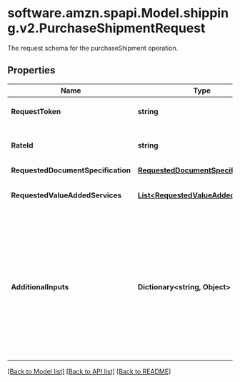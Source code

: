 # software.amzn.spapi.Model.shipping.v2.PurchaseShipmentRequest
The request schema for the purchaseShipment operation.

## Properties

Name | Type | Description | Notes
------------ | ------------- | ------------- | -------------
**RequestToken** | **string** | A unique token generated to identify a getRates operation. | 
**RateId** | **string** | An identifier for the rate (shipment offering) provided by a shipping service provider. | 
**RequestedDocumentSpecification** | [**RequestedDocumentSpecification**](RequestedDocumentSpecification.md) |  | 
**RequestedValueAddedServices** | [**List&lt;RequestedValueAddedService&gt;**](RequestedValueAddedService.md) | The value-added services to be added to a shipping service purchase. | [optional] 
**AdditionalInputs** | **Dictionary&lt;string, Object&gt;** | The additional inputs required to purchase a shipping offering, in JSON format. The JSON provided here must adhere to the JSON schema that is returned in the response to the getAdditionalInputs operation.  Additional inputs are only required when indicated by the requiresAdditionalInputs property in the response to the getRates operation. | [optional] 

[[Back to Model list]](../README.md#documentation-for-models) [[Back to API list]](../README.md#documentation-for-api-endpoints) [[Back to README]](../README.md)

